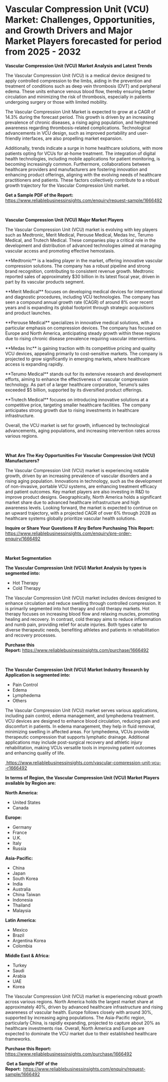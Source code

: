 <p><h1>Vascular Compression Unit (VCU) Market: Challenges, Opportunities, and Growth Drivers and Major Market Players forecasted for period from 2025 - 2032</h1></p><p><strong>Vascular Compression Unit (VCU) Market Analysis and Latest Trends</strong></p>
<p><p>The Vascular Compression Unit (VCU) is a medical device designed to apply controlled compression to the limbs, aiding in the prevention and treatment of conditions such as deep vein thrombosis (DVT) and peripheral edema. These units enhance venous blood flow, thereby ensuring better circulation and minimizing the risk of thrombosis, especially in patients undergoing surgery or those with limited mobility.</p><p>The Vascular Compression Unit Market is expected to grow at a CAGR of 14.3% during the forecast period. This growth is driven by an increasing prevalence of chronic diseases, a rising aging population, and heightened awareness regarding thrombosis-related complications. Technological advancements in VCU design, such as improved portability and user-friendly interfaces, are also propelling market expansion. </p><p>Additionally, trends indicate a surge in home healthcare solutions, with more patients opting for VCUs for at-home treatment. The integration of digital health technologies, including mobile applications for patient monitoring, is becoming increasingly common. Furthermore, collaborations between healthcare providers and manufacturers are fostering innovation and enhancing product offerings, aligning with the evolving needs of healthcare practitioners and patients. These factors collectively contribute to a robust growth trajectory for the Vascular Compression Unit market.</p></p>
<p><strong>Get a Sample PDF of the Report:&nbsp;</strong> <a href="https://www.reliablebusinessinsights.com/enquiry/request-sample/1666492?utm_campaign=2302&utm_medium=2&utm_source=Github&utm_content=ia&utm_term=14042025&utm_id=vascular-compression-unit-vcu">https://www.reliablebusinessinsights.com/enquiry/request-sample/1666492</a></p>
<p>&nbsp;</p>
<p><strong>Vascular Compression Unit (VCU) Major Market Players</strong></p>
<p><p>The Vascular Compression Unit (VCU) market is evolving with key players such as Medtronic, Merit Medical, Perouse Medical, Medas Inc, Terumo Medical, and Trutech Medical. These companies play a critical role in the development and distribution of advanced technologies aimed at managing vascular access and promoting effective hemostasis.</p><p>**Medtronic** is a leading player in the market, offering innovative vascular compression solutions. The company has a robust pipeline and strong brand recognition, contributing to consistent revenue growth. Medtronic reported sales of approximately $30 billion in its latest fiscal year, driven in part by its vascular products segment.</p><p>**Merit Medical** focuses on developing medical devices for interventional and diagnostic procedures, including VCU technologies. The company has seen a compound annual growth rate (CAGR) of around 8% over recent years and is expanding its global footprint through strategic acquisitions and product launches.</p><p>**Perouse Medical** specializes in innovative medical solutions, with a particular emphasis on compression devices. The company has focused on Europe and North America, anticipating steady growth within these regions due to rising chronic disease prevalence requiring vascular interventions.</p><p>**Medas Inc** is gaining traction with its competitive pricing and quality VCU devices, appealing primarily to cost-sensitive markets. The company is projected to grow significantly in emerging markets, where healthcare access is expanding rapidly.</p><p>**Terumo Medical** stands out for its extensive research and development efforts, aiming to enhance the effectiveness of vascular compression technology. As part of a larger healthcare corporation, Terumo’s sales exceeded $5 billion, supported by its diversified product offerings.</p><p>**Trutech Medical** focuses on introducing innovative solutions at a competitive price, targeting smaller healthcare facilities. The company anticipates strong growth due to rising investments in healthcare infrastructure.</p><p>Overall, the VCU market is set for growth, influenced by technological advancements, aging populations, and increasing intervention rates across various regions.</p></p>
<p>&nbsp;</p>
<p><strong>What Are The Key Opportunities For Vascular Compression Unit (VCU) Manufacturers?</strong></p>
<p><p>The Vascular Compression Unit (VCU) market is experiencing notable growth, driven by an increasing prevalence of vascular disorders and a rising aging population. Innovations in technology, such as the development of non-invasive, portable VCU systems, are enhancing treatment efficacy and patient outcomes. Key market players are also investing in R&D to improve product designs. Geographically, North America holds a significant market share due to advanced healthcare infrastructure and high awareness levels. Looking forward, the market is expected to continue on an upward trajectory, with a projected CAGR of over 6% through 2028 as healthcare systems globally prioritize vascular health solutions.</p></p>
<p><strong>Inquire or Share Your Questions If Any Before Purchasing This Report:</strong> <a href="https://www.reliablebusinessinsights.com/enquiry/pre-order-enquiry/1666492?utm_campaign=2302&utm_medium=2&utm_source=Github&utm_content=ia&utm_term=14042025&utm_id=vascular-compression-unit-vcu">https://www.reliablebusinessinsights.com/enquiry/pre-order-enquiry/1666492</a></p>
<p>&nbsp;</p>
<p><strong>Market Segmentation</strong></p>
<p><strong>The Vascular Compression Unit (VCU) Market Analysis by types is segmented into:</strong></p>
<p><ul><li>Hot Therapy</li><li>Cold Therapy</li></ul></p>
<p><p>The Vascular Compression Unit (VCU) market includes devices designed to enhance circulation and reduce swelling through controlled compression. It is primarily segmented into hot therapy and cold therapy markets. Hot therapy focuses on increasing blood flow and relaxing muscles, promoting healing and recovery. In contrast, cold therapy aims to reduce inflammation and numb pain, providing relief for acute injuries. Both types cater to diverse therapeutic needs, benefiting athletes and patients in rehabilitation and recovery processes.</p></p>
<p><strong>Purchase this Report:&nbsp;</strong><a href="https://www.reliablebusinessinsights.com/purchase/1666492?utm_campaign=2302&utm_medium=2&utm_source=Github&utm_content=ia&utm_term=14042025&utm_id=vascular-compression-unit-vcu">https://www.reliablebusinessinsights.com/purchase/1666492</a></p>
<p>&nbsp;</p>
<p><strong>The Vascular Compression Unit (VCU) Market Industry Research by Application is segmented into:</strong></p>
<p><ul><li>Pain Control</li><li>Edema</li><li>Lymphedema</li><li>Others</li></ul></p>
<p><p>The Vascular Compression Unit (VCU) market serves various applications, including pain control, edema management, and lymphedema treatment. VCU devices are designed to enhance blood circulation, reducing pain and discomfort in patients. In edema management, they help in fluid removal, minimizing swelling in affected areas. For lymphedema, VCUs provide therapeutic compression that supports lymphatic drainage. Additional applications may include post-surgical recovery and athletic injury rehabilitation, making VCUs versatile tools in improving patient outcomes and enhancing quality of life.</p></p>
<p><a href="https://www.reliablebusinessinsights.com/vascular-compression-unit-vcu--r1666492?utm_campaign=2302&utm_medium=2&utm_source=Github&utm_content=ia&utm_term=14042025&utm_id=vascular-compression-unit-vcu">&nbsp;https://www.reliablebusinessinsights.com/vascular-compression-unit-vcu--r1666492</a></p>
<p><strong>In terms of Region, the Vascular Compression Unit (VCU) Market Players available by Region are:</strong></p>
<p>
    <p> <strong> North America: </strong>
        <ul>
            <li>United States</li>
            <li>Canada</li>
        </ul>
        </p> 
    <p> <strong> Europe: </strong>
        <ul>
            <li>Germany</li>
            <li>France</li>
            <li>U.K.</li>
            <li>Italy</li>
            <li>Russia</li>
        </ul>
        </p> 
    <p> <strong> Asia-Pacific: </strong>
        <ul>
            <li>China</li>
            <li>Japan</li>
            <li>South Korea</li>
            <li>India</li>
            <li>Australia</li>
            <li>China Taiwan</li>
            <li>Indonesia</li>
            <li>Thailand</li>
            <li>Malaysia</li>
        </ul>
        </p> 
    <p> <strong> Latin America: </strong>
        <ul>
            <li>Mexico</li>
            <li>Brazil</li>
            <li>Argentina Korea</li>
            <li>Colombia</li>
        </ul>
        </p> 
    <p> <strong> Middle East & Africa: </strong>
        <ul>
            <li>Turkey</li>
            <li>Saudi</li>
            <li>Arabia</li>
            <li>UAE</li>
            <li>Korea</li>
        </ul>
    </p>
    </p>
<p><p>The Vascular Compression Unit (VCU) market is experiencing robust growth across various regions. North America holds the largest market share at approximately 40%, driven by advanced healthcare infrastructure and rising awareness of vascular health. Europe follows closely with around 30%, supported by increasing aging populations. The Asia-Pacific region, particularly China, is rapidly expanding, projected to capture about 20% as healthcare investments rise. Overall, North America and Europe are expected to dominate the VCU market due to their established healthcare frameworks.</p></p>
<p><strong>Purchase this Report: </strong><a href="https://www.reliablebusinessinsights.com/purchase/1666492?utm_campaign=2302&utm_medium=2&utm_source=Github&utm_content=ia&utm_term=14042025&utm_id=vascular-compression-unit-vcu">https://www.reliablebusinessinsights.com/purchase/1666492</a></p>
<p>&nbsp;<strong>Get a Sample PDF of the Report:&nbsp;&nbsp;</strong><a href="https://www.reliablebusinessinsights.com/enquiry/request-sample/1666492?utm_campaign=2302&utm_medium=2&utm_source=Github&utm_content=ia&utm_term=14042025&utm_id=vascular-compression-unit-vcu">https://www.reliablebusinessinsights.com/enquiry/request-sample/1666492</a></p>
<p><strong></strong></p>
<p><p></p><p></p><p></p></p>